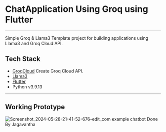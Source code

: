 # ChatApplication Using Groq using Flutter
---

Simple Groq & Llama3 Template project for building applications using Llama3 and Groq Cloud API.

## Tech Stack

- [GroqCloud](https://console.groq.com/login) Create Groq Cloud API.
- [Llama3](https://llama.meta.com/llama3/)
- [Flutter](https://flutter.dev)
- Python v3.9.13
---

## Working Prototype
![Screenshot_2024-05-28-21-41-52-676-edit_com example chatbot](https://github.com/Jaga0001/ChatBot-Using-Groq/assets/144882407/67a252e3-deeb-4ad7-a130-ff6bc99b7034)
Done By Jagavantha

